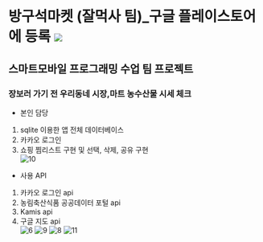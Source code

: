 # 방구석마켓 (잘먹사 팀)_구글 플레이스토어에 등록 <img src="https://img.shields.io/badge/Android-3DDC84?style=flat-square&logo=Android&logoColor=white"/>
## 스마트모바일 프로그래밍 수업 팀 프로젝트
### 장보러 가기 전 우리동네 시장,마트 농수산물 시세 체크

- 본인 담당
1. sqlite 이용한 앱 전체 데이터베이스
2. 카카오 로그인
3. 쇼핑 찜리스트 구현 및 선택, 삭제, 공유 구현  <br>
![10](https://user-images.githubusercontent.com/71006256/93239435-ba052380-f7bd-11ea-887a-b75fe556582e.jpg)
- 사용 API
1. 카카오 로그인 api
2. 농림축산식품 공공데이터 포털 api
3. Kamis api
4. 구글 지도 api <br>
![6](https://user-images.githubusercontent.com/71006256/93234471-4c55f900-f7b7-11ea-8a9a-9cfd476c660c.jpg)
![9](https://user-images.githubusercontent.com/71006256/93234714-963edf00-f7b7-11ea-9be1-605249df0e00.jpg)
![8](https://user-images.githubusercontent.com/71006256/93234615-79a2a700-f7b7-11ea-8995-fc679172f49e.jpg)
![11](https://user-images.githubusercontent.com/71006256/93240197-cccc2800-f7be-11ea-91ca-850df4e99566.jpg)
